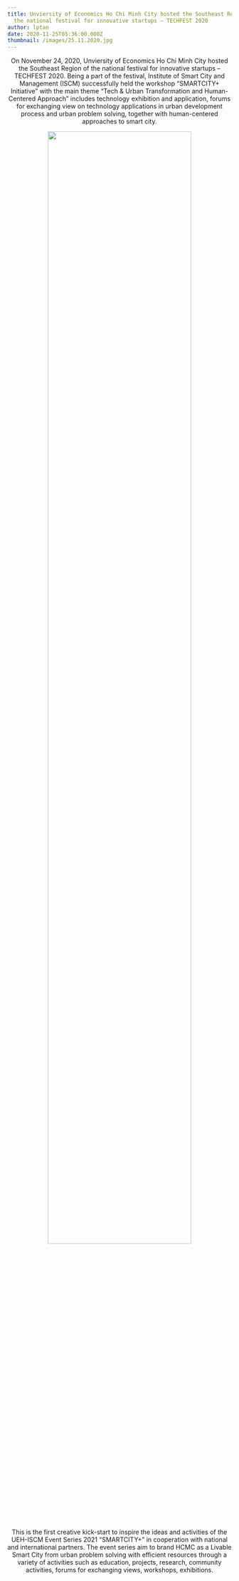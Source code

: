 ```yaml
---
title: Unviersity of Economics Ho Chi Minh City hosted the Southeast Region of
  the national festival for innovative startups – TECHFEST 2020
author: lptan
date: 2020-11-25T05:36:00.000Z
thumbnail: /images/25.11.2020.jpg
---
```


<p align="center"> On November 24, 2020, Unviersity of Economics Ho Chi Minh City hosted the Southeast Region of the national festival for innovative startups – TECHFEST 2020. Being a part of the festival, Institute of Smart City and Management (ISCM) successfully held the workshop “SMARTCITY+ Initiative” with the main theme “Tech & Urban Transformation and Human-Centered Approach” includes technology exhibition and application, forums for exchanging view on technology applications in urban development process and urban problem solving, together with human-centered approaches to smart city. </p>

<div align="center"> <img align="center" width="80%" src="/images/25.11.2020.jpg"/> </div>

<p align="center"> This is the first creative kick-start to inspire the ideas and activities of the UEH-ISCM Event Series 2021 “SMARTCITY+” in cooperation with national and international partners. The event series aim to brand HCMC as a Livable Smart City from urban problem solving with efficient resources through a variety of activities such as education, projects, research, community activities, forums for exchanging views, workshops, exhibitions. </p>
